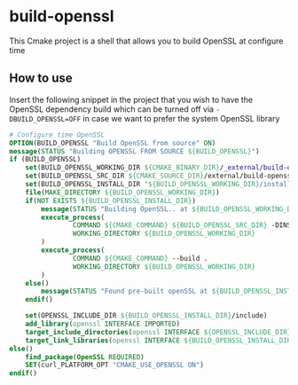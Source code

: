 # build-openssl

This Cmake project is a shell that allows you to build OpenSSL at configure time

## How to use

Insert the following snippet in the project that you wish to have the OpenSSL dependency build
which can be turned off via `-DBUILD_OPENSSL=OFF` in case we want to prefer the system OpenSSL library

```cmake
# Configure time OpenSSL
OPTION(BUILD_OPENSSL "Build OpenSSL from source" ON)
message(STATUS "Building OPENSSL FROM SOURCE ${BUILD_OPENSSL}")
if (BUILD_OPENSSL)
    set(BUILD_OPENSSL_WORKING_DIR ${CMAKE_BINARY_DIR}/_external/build-openssl)
    set(BUILD_OPENSSL_SRC_DIR ${CMAKE_SOURCE_DIR}/external/build-openssl)
    set(BUILD_OPENSSL_INSTALL_DIR "${BUILD_OPENSSL_WORKING_DIR}/install-openssl")
    file(MAKE_DIRECTORY ${BUILD_OPENSSL_WORKING_DIR})
    if(NOT EXISTS ${BUILD_OPENSSL_INSTALL_DIR})
        message(STATUS "Building OpenSSL.. at ${BUILD_OPENSSL_WORKING_DIR}, Install DIR ${BUILD_OPENSSL_INSTALL_DIR}")
        execute_process(
                COMMAND ${CMAKE_COMMAND} ${BUILD_OPENSSL_SRC_DIR} -DINSTALL_DIR=${BUILD_OPENSSL_INSTALL_DIR}
                WORKING_DIRECTORY ${BUILD_OPENSSL_WORKING_DIR}
        )
        execute_process(
                COMMAND ${CMAKE_COMMAND} --build .
                WORKING_DIRECTORY ${BUILD_OPENSSL_WORKING_DIR}
        )
    else()
        message(STATUS "Found pre-built openSSL at ${BUILD_OPENSSL_INSTALL_DIR}, skipping rebuild")
    endif()

    set(OPENSSL_INCLUDE_DIR ${BUILD_OPENSSL_INSTALL_DIR}/include)
    add_library(openssl INTERFACE IMPORTED)
    target_include_directories(openssl INTERFACE ${OPENSSL_INCLUDE_DIR})
    target_link_libraries(openssl INTERFACE ${BUILD_OPENSSL_INSTALL_DIR}/lib/libssl.a ${BUILD_OPENSSL_INSTALL_DIR}/lib/libcrypto.a)
else()
    find_package(OpenSSL REQUIRED)
    SET(curl_PLATFORM_OPT "CMAKE_USE_OPENSSL ON")
endif()
```
